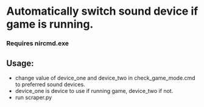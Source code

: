 # Automatically switch sound device if game is running.
### Requires nircmd.exe

## Usage: 
 - change value of device_one and device_two in check_game_mode.cmd to preferred sound devices.
 - device_one is device to use if running game, device_two if not.
 - run scraper.py
